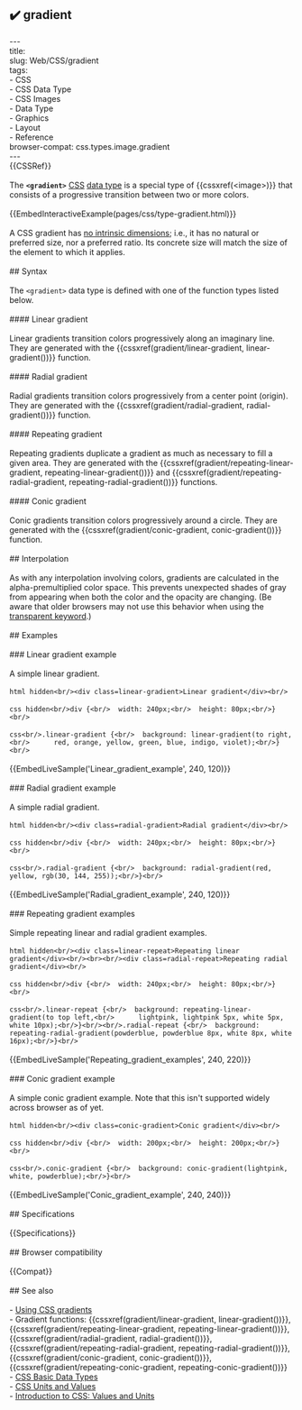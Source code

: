 ## ✔️ gradient 
 ---<br/>title: <gradient><br/>slug: Web/CSS/gradient<br/>tags:<br/>  - CSS<br/>  - CSS Data Type<br/>  - CSS Images<br/>  - Data Type<br/>  - Graphics<br/>  - Layout<br/>  - Reference<br/>browser-compat: css.types.image.gradient<br/>---<br/>{{CSSRef}}<br/><br/>The **`<gradient>`** [CSS](/en-US/docs/Web/CSS) [data type](/en-US/docs/Web/CSS/CSS_Types) is a special type of {{cssxref(&lt;image&gt;)}} that consists of a progressive transition between two or more colors.<br/><br/>{{EmbedInteractiveExample(pages/css/type-gradient.html)}}<br/><br/>A CSS gradient has [no intrinsic dimensions](/en-US/docs/Web/CSS/image#description); i.e., it has no natural or preferred size, nor a preferred ratio. Its concrete size will match the size of the element to which it applies.<br/><br/>## Syntax<br/><br/>The `<gradient>` data type is defined with one of the function types listed below.<br/><br/>#### Linear gradient<br/><br/>Linear gradients transition colors progressively along an imaginary line. They are generated with the {{cssxref(gradient/linear-gradient, linear-gradient())}} function.<br/><br/>#### Radial gradient<br/><br/>Radial gradients transition colors progressively from a center point (origin). They are generated with the {{cssxref(gradient/radial-gradient, radial-gradient())}} function.<br/><br/>#### Repeating gradient<br/><br/>Repeating gradients duplicate a gradient as much as necessary to fill a given area. They are generated with the {{cssxref(gradient/repeating-linear-gradient, repeating-linear-gradient())}} and {{cssxref(gradient/repeating-radial-gradient, repeating-radial-gradient())}} functions.<br/><br/>#### Conic gradient<br/><br/>Conic gradients transition colors progressively around a circle. They are generated with the {{cssxref(gradient/conic-gradient, conic-gradient())}} function.<br/><br/>## Interpolation<br/><br/>As with any interpolation involving colors, gradients are calculated in the alpha-premultiplied color space. This prevents unexpected shades of gray from appearing when both the color and the opacity are changing. (Be aware that older browsers may not use this behavior when using the [transparent keyword](/en-US/docs/Web/CSS/color_value#transparent_keyword).)<br/><br/>## Examples<br/><br/>### Linear gradient example<br/><br/>A simple linear gradient.<br/><br/>```html hidden<br/><div class=linear-gradient>Linear gradient</div><br/>```<br/><br/>```css hidden<br/>div {<br/>  width: 240px;<br/>  height: 80px;<br/>}<br/>```<br/><br/>```css<br/>.linear-gradient {<br/>  background: linear-gradient(to right,<br/>      red, orange, yellow, green, blue, indigo, violet);<br/>}<br/>```<br/><br/>{{EmbedLiveSample('Linear_gradient_example', 240, 120)}}<br/><br/>### Radial gradient example<br/><br/>A simple radial gradient.<br/><br/>```html hidden<br/><div class=radial-gradient>Radial gradient</div><br/>```<br/><br/>```css hidden<br/>div {<br/>  width: 240px;<br/>  height: 80px;<br/>}<br/>```<br/><br/>```css<br/>.radial-gradient {<br/>  background: radial-gradient(red, yellow, rgb(30, 144, 255));<br/>}<br/>```<br/><br/>{{EmbedLiveSample('Radial_gradient_example', 240, 120)}}<br/><br/>### Repeating gradient examples<br/><br/>Simple repeating linear and radial gradient examples.<br/><br/>```html hidden<br/><div class=linear-repeat>Repeating linear gradient</div><br/><br><br/><div class=radial-repeat>Repeating radial gradient</div><br/>```<br/><br/>```css hidden<br/>div {<br/>  width: 240px;<br/>  height: 80px;<br/>}<br/>```<br/><br/>```css<br/>.linear-repeat {<br/>  background: repeating-linear-gradient(to top left,<br/>      lightpink, lightpink 5px, white 5px, white 10px);<br/>}<br/><br/>.radial-repeat {<br/>  background: repeating-radial-gradient(powderblue, powderblue 8px, white 8px, white 16px);<br/>}<br/>```<br/><br/>{{EmbedLiveSample('Repeating_gradient_examples', 240, 220)}}<br/><br/>### Conic gradient example<br/><br/>A simple conic gradient example. Note that this isn't supported widely across browser as of yet.<br/><br/>```html hidden<br/><div class=conic-gradient>Conic gradient</div><br/>```<br/><br/>```css hidden<br/>div {<br/>  width: 200px;<br/>  height: 200px;<br/>}<br/>```<br/><br/>```css<br/>.conic-gradient {<br/>  background: conic-gradient(lightpink, white, powderblue);<br/>}<br/>```<br/><br/>{{EmbedLiveSample('Conic_gradient_example', 240, 240)}}<br/><br/>## Specifications<br/><br/>{{Specifications}}<br/><br/>## Browser compatibility<br/><br/>{{Compat}}<br/><br/>## See also<br/><br/>- [Using CSS gradients](/en-US/docs/Web/CSS/CSS_Images/Using_CSS_gradients)<br/>- Gradient functions: {{cssxref(gradient/linear-gradient, linear-gradient())}}, {{cssxref(gradient/repeating-linear-gradient, repeating-linear-gradient())}}, {{cssxref(gradient/radial-gradient, radial-gradient())}}, {{cssxref(gradient/repeating-radial-gradient, repeating-radial-gradient())}}, {{cssxref(gradient/conic-gradient, conic-gradient())}}, {{cssxref(gradient/repeating-conic-gradient, repeating-conic-gradient())}}<br/>- [CSS Basic Data Types](/en-US/docs/Web/CSS/CSS_Types)<br/>- [CSS Units and Values](/en-US/docs/Web/CSS/CSS_Values_and_Units)<br/>- [Introduction to CSS: Values and Units](/en-US/docs/Learn/CSS/Building_blocks/Values_and_units)<br/>